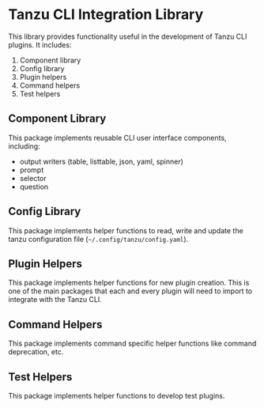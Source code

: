 # Tanzu CLI Integration Library

This library provides functionality useful in the development of Tanzu CLI plugins. It includes:

1. Component library
1. Config library
1. Plugin helpers
1. Command helpers
1. Test helpers

## Component Library

This package implements reusable CLI user interface components, including:

- output writers (table, listtable, json, yaml, spinner)
- prompt
- selector
- question

## Config Library

This package implements helper functions to read, write and update the tanzu configuration file (`~/.config/tanzu/config.yaml`).

## Plugin Helpers

This package implements helper functions for new plugin creation. This is one of the main packages that each and every plugin will need to import to integrate with the Tanzu CLI.

## Command Helpers

This package implements command specific helper functions like command deprecation, etc.

## Test Helpers

This package implements helper functions to develop test plugins.

